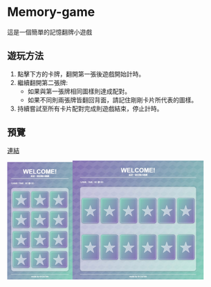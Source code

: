 # Memory-game

這是一個簡單的記憶翻牌小遊戲

## 遊玩方法

1. 點擊下方的卡牌，翻開第一張後遊戲開始計時。
2. 繼續翻開第二張牌:
   - 如果與第一張牌相同圖樣則達成配對。
   - 如果不同則兩張牌皆翻回背面，請記住剛剛卡片所代表的圖樣。
3. 持續嘗試至所有卡片配對完成則遊戲結束，停止計時。

## 預覽

[連結](https://ericyeh-tw.github.io/Memory-game/)

<img src="screenshot\pic1.jpg" alt="手機預覽" title="手機預覽" width="30%"><img src="screenshot\pic2.jpg" alt="平板預覽" title="平板預覽" width="60%">

